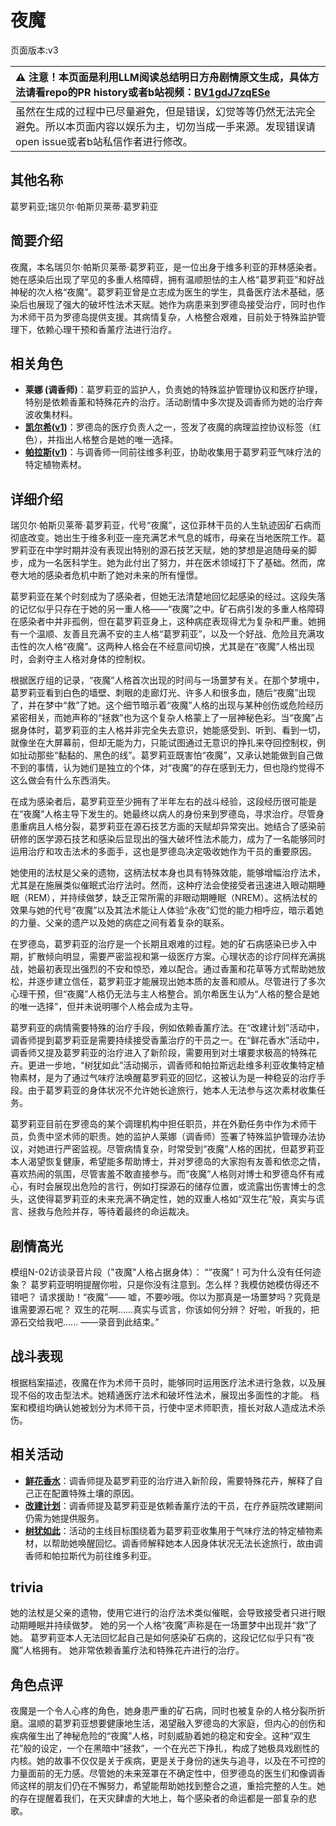 # 夜魔
页面版本:v3
 

| :warning: 注意！本页面是利用LLM阅读总结明日方舟剧情原文生成，具体方法请看repo的PR history或者b站视频：[BV1gdJ7zqESe](https://www.bilibili.com/video/BV1gdJ7zqESe/)         |
|:----------------------------|
| 虽然在生成的过程中已尽量避免，但是错误，幻觉等等仍然无法完全避免。所以本页面内容以娱乐为主，切勿当成一手来源。发现错误请open issue或者b站私信作者进行修改。|



## 其他名称
葛罗莉亚;瑞贝尔·帕斯贝莱蒂·葛罗莉亚
## 简要介绍
夜魔，本名瑞贝尔·帕斯贝莱蒂·葛罗莉亚，是一位出身于维多利亚的菲林感染者。她在感染后出现了罕见的多重人格障碍，拥有温顺胆怯的主人格“葛罗莉亚”和好战神秘的次人格“夜魔”。葛罗莉亚曾是立志成为医生的学生，具备医疗法术基础，感染后也展现了强大的破坏性法术天赋。她作为病患来到罗德岛接受治疗，同时也作为术师干员为罗德岛提供支援。其病情复杂，人格整合艰难，目前处于特殊监护管理下，依赖心理干预和香薰疗法进行治疗。
## 相关角色
-   **莱娜 (调香师)**：葛罗莉亚的监护人，负责她的特殊监护管理协议和医疗护理，特别是依赖香薰和特殊花卉的治疗。活动剧情中多次提及调香师为她的治疗奔波收集材料。
-   **[凯尔希](char_003_kalts.md)([v1](../chars/char_003_kalts.md))**：罗德岛的医疗负责人之一，签发了夜魔的病理监控协议标签（红色），并指出人格整合是她的唯一选择。
-   **[帕拉斯](char_485_pallas.md)([v1](../chars/char_485_pallas.md))**：与调香师一同前往维多利亚，协助收集用于葛罗莉亚气味疗法的特定植物素材。
## 详细介绍
瑞贝尔·帕斯贝莱蒂·葛罗莉亚，代号“夜魔”，这位菲林干员的人生轨迹因矿石病而彻底改变。她出生于维多利亚一座充满艺术气息的城市，母亲在当地医院工作。葛罗莉亚在中学时期并没有表现出特别的源石技艺天赋，她的梦想是追随母亲的脚步，成为一名医科学生。她为此付出了努力，并在医术领域打下了基础。然而，席卷大地的感染者危机中断了她对未来的所有憧憬。

葛罗莉亚在某个时刻成为了感染者，但她无法清楚地回忆起感染的经过。这段失落的记忆似乎只存在于她的另一重人格——“夜魔”之中。矿石病引发的多重人格障碍在感染者中并非孤例，但在葛罗莉亚身上，这种病症表现得尤为复杂和严重。她拥有一个温顺、友善且充满不安的主人格“葛罗莉亚”，以及一个好战、危险且充满攻击性的次人格“夜魔”。这两种人格会在不经意间切换，尤其是在“夜魔”人格出现时，会剥夺主人格对身体的控制权。

根据医疗组的记录，“夜魔”人格首次出现的时间与一场噩梦有关。在那个梦境中，葛罗莉亚看到白色的墙壁、刺眼的走廊灯光、许多人和很多血，随后“夜魔”出现了，并在梦中“救”了她。这个细节暗示着“夜魔”人格的出现与某种创伤或危险经历紧密相关，而她声称的“拯救”也为这个复杂人格蒙上了一层神秘色彩。当“夜魔”占据身体时，葛罗莉亚的主人格并非完全失去意识，她能感受到、听到、看到一切，就像坐在大屏幕前，但却无能为力，只能试图通过无意识的挣扎来夺回控制权，例如扯动那些“黏黏的、黑色的线”。葛罗莉亚既害怕“夜魔”，又承认她能做到自己做不到的事情，认为她们是独立的个体，对“夜魔”的存在感到无力，但也隐约觉得不这么做会有什么东西消失。

在成为感染者后，葛罗莉亚至少拥有了半年左右的战斗经验，这段经历很可能是在“夜魔”人格主导下发生的。她最终以病人的身份来到罗德岛，寻求治疗。尽管身患重病且人格分裂，葛罗莉亚在源石技艺方面的天赋却异常突出。她结合了感染前研修的医学源石技艺和感染后显现出的强大破坏性法术能力，成为了一名能够同时运用治疗和攻击法术的多面手，这也是罗德岛决定吸收她作为干员的重要原因。

她使用的法杖是父亲的遗物，这柄法杖本身也具有特殊效能，能够增幅治疗法术，尤其是在施展类似催眠式治疗法时。然而，这种疗法会使接受者迅速进入眼动期睡眠（REM），并持续做梦，缺乏正常所需的非眼动期睡眠（NREM）。这柄法杖的效果与她的代号“夜魔”以及其法术能让人体验“永夜”幻觉的能力相呼应，暗示着她的力量、父亲的遗产以及她的病症之间有着复杂的联系。

在罗德岛，葛罗莉亚的治疗是一个长期且艰难的过程。她的矿石病感染已步入中期，扩散倾向明显，需要严密监视和第一级医疗方案。心理状态的诊疗同样充满挑战，她最初表现出强烈的不安和惊恐，难以配合。通过香薰和花草等方式帮助她放松，并逐步建立信任，葛罗莉亚才能展现出她本质的友善和顺从。尽管进行了多次心理干预，但“夜魔”人格仍无法与主人格整合。凯尔希医生认为“人格的整合是她的唯一选择”，但并未说明哪个人格会成为主导。

葛罗莉亚的病情需要特殊的治疗手段，例如依赖香薰疗法。在“改建计划”活动中，调香师提到葛罗莉亚是需要持续接受香薰治疗的干员之一。在“鲜花香水”活动中，调香师又提及葛罗莉亚的治疗进入了新阶段，需要用到对土壤要求极高的特殊花卉。更进一步地，“树犹如此”活动揭示，调香师和帕拉斯远赴维多利亚收集特定植物素材，是为了通过气味疗法唤醒葛罗莉亚的回忆，这被认为是一种稳妥的治疗手段。由于葛罗莉亚的身体状况不允许她长途旅行，她本人无法参与这次素材收集任务。

葛罗莉亚目前在罗德岛的某个调理机构中担任职员，并在外勤任务中作为术师干员，负责中坚术师的职责。她的监护人莱娜（调香师）签署了特殊监护管理办法协议，对她进行严密监视。尽管病情复杂，时常受到“夜魔”人格的困扰，但葛罗莉亚本人渴望恢复健康，希望能多帮助博士，并对罗德岛的大家抱有友善和依恋之情，喜欢热闹的氛围，尽管害羞不敢直接参与。而“夜魔”人格则对博士和罗德岛怀有戒心，有时会展现出危险的言行，例如打探源石的储存位置，或流露出伤害博士的念头，这使得葛罗莉亚的未来充满不确定性，她的双重人格如“双生花”般，真实与谎言、拯救与危险并存，等待着最终的命运裁决。
## 剧情高光
模组N-02访谈录音片段（"夜魔"人格占据身体）：
““夜魔”！可为什么没有任何迹象？
葛罗莉亚明明提醒你啦，只是你没有注意到。怎么样？我模仿她模仿得还不错吧？
请求援助！“夜魔”——
嘘，不要吵哦。你以为那真是一场噩梦吗？究竟是谁需要源石呢？
双生的花啊......真实与谎言，你该如何分辨？
好啦，听我的，把源石交给我吧......
——录音到此结束。”
## 战斗表现
根据档案描述，夜魔在作为术师干员时，能够同时运用医疗法术进行急救，以及展现不俗的攻击型法术。她精通医疗法术和破坏性法术，展现出多面性的才能。
档案和模组均确认她被划分为术师干员，行使中坚术师职责，擅长对敌人造成法术杀伤。
## 相关活动
-   **[鲜花香水](../stories/story_rope_set_1.md)**：调香师提及葛罗莉亚的治疗进入新阶段，需要特殊花卉，解释了自己正在配置特殊土壤的原因。
-   **[改建计划](../stories/story_flower_set_1.md)**：调香师提及葛罗莉亚是依赖香薰疗法的干员，在疗养庭院改建期间仍需为她提供服务。
-   **[树犹如此](../stories/story_flower_set_2.md)**：活动的主线目标围绕着为葛罗莉亚收集用于气味疗法的特定植物素材，以帮助她唤醒回忆。调香师解释她本人因身体状况无法长途旅行，故由调香师和帕拉斯代为前往维多利亚。
## trivia
她的法杖是父亲的遗物，使用它进行的治疗法术类似催眠，会导致接受者只进行眼动期睡眠并持续做梦。
她的另一个人格“夜魔”声称是在一场噩梦中出现并“救”了她。
葛罗莉亚本人无法回忆起自己是如何感染矿石病的，这段记忆似乎只有“夜魔”人格拥有。
她非常依赖香薰疗法和特殊花卉进行的治疗。
## 角色点评
夜魔是一个令人心疼的角色，她身患严重的矿石病，同时也被复杂的人格分裂所折磨。温顺的葛罗莉亚想要健康地生活，渴望融入罗德岛的大家庭，但内心的创伤和疾病催生出了神秘危险的“夜魔”人格，时刻威胁着她的稳定和安全。这种“双生花”般的设定，一个在黑暗中“拯救”，一个在光芒下挣扎，构成了她极具戏剧性的内核。她的故事不仅仅是关于疾病，更是关于身份的迷失与追寻，以及在不可控的力量面前的无力感。尽管她的未来笼罩在不确定性中，但罗德岛的医生们和像调香师这样的朋友们仍在不懈努力，希望能帮助她找到整合之道，重拾完整的人生。她的存在提醒着我们，在天灾肆虐的大地上，每个感染者的命运都是一部复杂的悲歌。